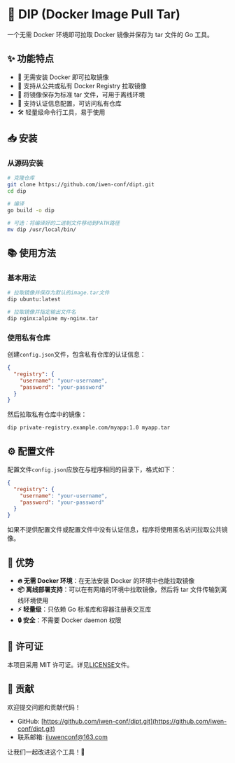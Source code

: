 # 🐳 DIP (Docker Image Pull Tar)

一个无需 Docker 环境即可拉取 Docker 镜像并保存为 tar 文件的 Go 工具。

## ✨ 功能特点

- 🚀 无需安装 Docker 即可拉取镜像
- 🔄 支持从公共或私有 Docker Registry 拉取镜像
- 💾 将镜像保存为标准 tar 文件，可用于离线环境
- 🔐 支持认证信息配置，可访问私有仓库
- 🛠️ 轻量级命令行工具，易于使用

## 📥 安装

### 从源码安装

```bash
# 克隆仓库
git clone https://github.com/iwen-conf/dipt.git
cd dip

# 编译
go build -o dip

# 可选：将编译好的二进制文件移动到PATH路径
mv dip /usr/local/bin/
```

## 📚 使用方法

### 基本用法

```bash
# 拉取镜像并保存为默认的image.tar文件
dip ubuntu:latest

# 拉取镜像并指定输出文件名
dip nginx:alpine my-nginx.tar
```

### 使用私有仓库

创建`config.json`文件，包含私有仓库的认证信息：

```json
{
  "registry": {
    "username": "your-username",
    "password": "your-password"
  }
}
```

然后拉取私有仓库中的镜像：

```bash
dip private-registry.example.com/myapp:1.0 myapp.tar
```

## ⚙️ 配置文件

配置文件`config.json`应放在与程序相同的目录下，格式如下：

```json
{
  "registry": {
    "username": "your-username",
    "password": "your-password"
  }
}
```

如果不提供配置文件或配置文件中没有认证信息，程序将使用匿名访问拉取公共镜像。

## 🌟 优势

- **🔥 无需 Docker 环境**：在无法安装 Docker 的环境中也能拉取镜像
- **📦 离线部署支持**：可以在有网络的环境中拉取镜像，然后将 tar 文件传输到离线环境使用
- **⚡ 轻量级**：只依赖 Go 标准库和容器注册表交互库
- **🔒 安全**：不需要 Docker daemon 权限

## 📄 许可证

本项目采用 MIT 许可证。详见[LICENSE](LICENSE)文件。

## 👥 贡献

欢迎提交问题和贡献代码！

- GitHub: [https://github.com/iwen-conf/dipt.git](https://github.com/iwen-conf/dipt.git)
- 联系邮箱: iluwenconf@163.com

让我们一起改进这个工具！🚀
